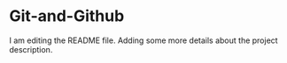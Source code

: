 # Git-and-Github
I am editing the README file. Adding some more details about the project description.
